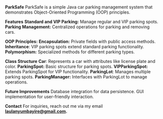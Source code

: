 **ParkSafe**
ParkSafe is a simple Java car parking management system that demonstrates Object-Oriented Programming (OOP) principles.

**Features**
**Standard and VIP Parking:** Manage regular and VIP parking spots.
**Parking Management:** Centralized operations for parking and removing cars.

**OOP Principles:**
**Encapsulation:** Private fields with public access methods.
**Inheritance**: VIP parking spots extend standard parking functionality.
**Polymorphism:** Specialized methods for different parking types.

**Class Structure**
**Car**: Represents a car with attributes like license plate and color.
**ParkingSpot:** Basic structure for parking spots.
**VIPParkingSpot:** Extends ParkingSpot for VIP functionality.
**ParkingLot**: Manages multiple parking spots.
**ParkingManager:** Interfaces with ParkingLot to manage operations.

**Future Improvements**
Database integration for data persistence.
GUI implementation for user-friendly interaction.

**Contact**
For inquiries, reach out me via my email **laulanyumbayire@gmail.com.**
